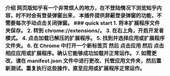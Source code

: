### 介绍                                                                                                                网页版知乎有一个非常烦人的地方，在不登陆情况下浏览知乎内容，时不时会有登录弹窗出来，                                    本插件提供屏蔽登录弹窗的功能，不需要每次手动点击关闭弹窗。                                                                                                                                                                                      ### quick start                                                                                                         1. 将本扩展程序文件夹保存。                                                                                             2. 转到 chrome://extensions/。                                                                                          3. 在右上角，开启开发者模式。                                                                                           4. 点击加载已解压的扩展程序。                                                                                           5. 找到并选择应用或扩展程序文件夹。                                                                                     6. 在 Chrome 中打开一个新标签页 然后 点击应用 然后 点击相应应用或扩展程序。确认它能够成功加载并正常运作。               7. 如需更改，请在 manifest.json 文件中进行更改、托管应用文件夹，然后重新测试。重复执行这些操作，直至应用或扩展程序正常运作。 
